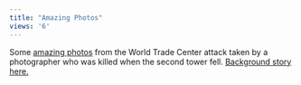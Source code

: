 ```yaml
---
title: "Amazing Photos"
views: '6'
---
```

<p>Some <a href="http://digitaljournalist.org/issue0111/biggart01.htm">amazing photos</a> from the World Trade Center attack taken by a photographer who was killed when the second tower fell.  <a href="http://binarybonsai.com/archives/2004/05/24/bill-biggart-photos/">Background story here.</a></p>
